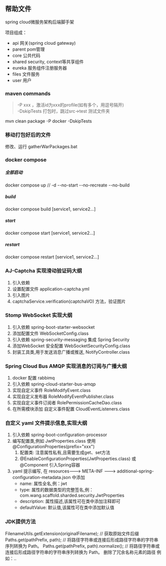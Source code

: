 ## 帮助文件

spring cloud微服务架构后端脚手架

项目组成：
* api 网关(spring cloud gateway)
* parent pom管理
* core 公共代码
* shared security, context等共享组件
* eureka 服务组件注册服务器
* files 文件服务
* user 用户

### maven commands
> -P xxx ，激活id为xxx的profile(如有多个，用逗号隔开) <br>
> -DskipTests 打包时，跳过src->test 测试文件夹

mvn clean package -P docker -DskipTests

### 移动打包好后的文件
修改、运行 gatherWarPackages.bat

### docker compose
##### 全部启动
docker compose up // -d --no-start --no-recreate --no-build
##### build
docker compose build [service1, service2...]
##### start
docker compose start [service1, service2...]
##### restart
docker compose restart [service1, service2...]


### AJ-Captcha 实现滑动验证码大纲
1. 引入依赖
2. 设置配置文件 application-captcha.yml
3. 引入图片
4. captchaService.verification(captchaVO) 方法，验证图片

### Stomp WebSocket 实现大纲
1. 引入依赖 spring-boot-starter-websocket
2. 添加配置文件 WebSocketConfig.class
3. 引入依赖 spring-security-messaging 集成 Spring Security
4. 添加WebSocket 安全配置 WebSocketSecurityConfig.class
5. 封装工具类,用于发送消息广播或推送, NotifyController.class


### Spring Cloud Bus AMQP 实现消息的订阅与广播大纲
1. docker 配置 rabbimq
2. 引入依赖 spring-cloud-starter-bus-amqp
3. 实现自定义事件 RoleModifyEvent.class
4. 实现自定义发布器 RoleModifyEventPublisher.class
5. 实现自定义事件订阅者 RolePermissionCacheDao.class
6. 在所需模块添加 自定义事件配置 CloudEventListeners.class

### 自定义 yaml 文件提示信息,实现大纲
1. 引入依赖 spring-boot-configuration-processor
2. 编写配置类,例如 JwtProperties.class 使用 @ConfigurationProperties(prefix="xxx")
   1. 配置类: 注意属性私有,且需要生成get、set方法
   2. @EnableConfigurationProperties(JwtProperties.class) 或 @Component 引入Spring容器
3. yaml 提示编写, 在 resources---> META-INF ---> additional-spring-configuration-metadata.json 中添加
   - name: 属性全名,例：jwt
   - type: 属性的数据类型的完整签名,例：com.wang.scaffold.sharded.security.JwtProperties
   - description: 属性描述,该属性可在类中添加注释即可
   - defaultValue: 默认值,该属性可在类中添加默认值

### JDK提供方法
FilenameUtils.getExtension(originalFilename); // 获取原始文件后缀
Paths.get(pathPrefix, path); // 将路径字符串或连接后形成路径字符串的字符串序列转换为 Path。
Paths.get(pathPrefix, path).normalize(); // 将路径字符串或连接后形成路径字符串的字符串序列转换为 Path。 删除了冗余名称元素的路径 例如：..
